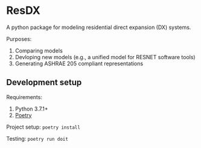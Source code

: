 ResDX
=====

A python package for modeling residential direct expansion (DX) systems.

Purposes:

1. Comparing models
2. Devloping new models (e.g., a unified model for RESNET software tools)
3. Generating ASHRAE 205 compliant representations

Development setup
-----------------

Requirements:

1. Python 3.7.1+
2. [Poetry](https://python-poetry.org/)

Project setup: `poetry install`

Testing: `poetry run doit`